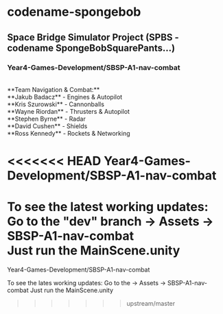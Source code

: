 # codename-spongebob <br />
## Space Bridge Simulator Project (SPBS - codename SpongeBobSquarePants...)<br />
### Year4-Games-Development/SBSP-A1-nav-combat <br />
<br />
**Team Navigation & Combat:** <br />
**Jakub Badacz** - Engines & Autopilot<br />
**Kris Szurowski** - Cannonballs <br />
**Wayne Riordan** - Thrusters & Autopilot <br />
**Stephen Byrne** - Radar <br />
**David Cushen** - Shields <br />
**Ross Kennedy** - Rockets & Networking <br />

<<<<<<< HEAD
Year4-Games-Development/SBSP-A1-nav-combat
=======

To see the latest working updates: <br />
Go to the **"dev"** branch -> Assets -> SBSP-A1-nav-combat <br />
Just run the **MainScene.unity**
=======
Year4-Games-Development/SBSP-A1-nav-combat

To see the lates working updates:
Go to the -> Assets -> SBSP-A1-nav-combat
Just run the MainScene.unity

>>>>>>> upstream/master
